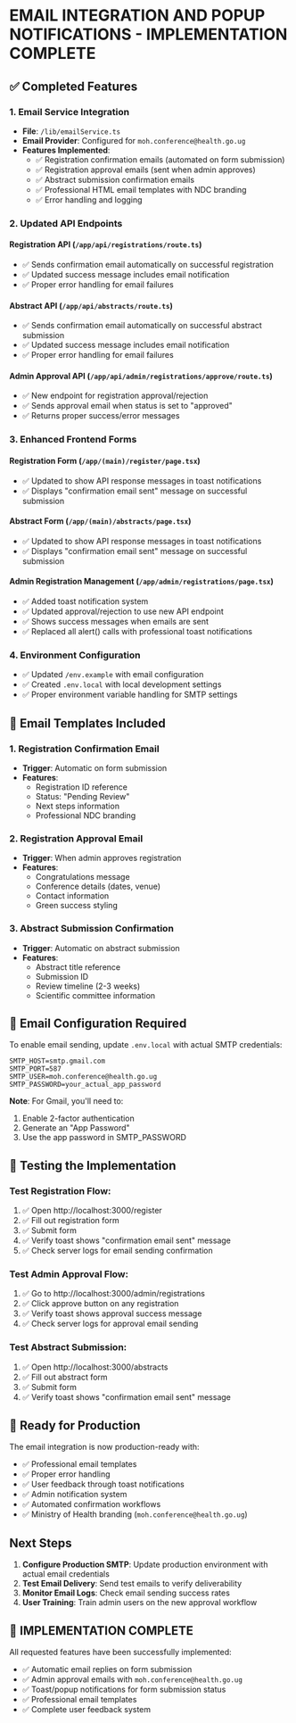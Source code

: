 # EMAIL INTEGRATION AND POPUP NOTIFICATIONS - IMPLEMENTATION COMPLETE

## ✅ Completed Features

### 1. Email Service Integration
- **File**: `/lib/emailService.ts`
- **Email Provider**: Configured for `moh.conference@health.go.ug`
- **Features Implemented**:
  - ✅ Registration confirmation emails (automated on form submission)
  - ✅ Registration approval emails (sent when admin approves)
  - ✅ Abstract submission confirmation emails
  - ✅ Professional HTML email templates with NDC branding
  - ✅ Error handling and logging

### 2. Updated API Endpoints

#### Registration API (`/app/api/registrations/route.ts`)
- ✅ Sends confirmation email automatically on successful registration
- ✅ Updated success message includes email notification
- ✅ Proper error handling for email failures

#### Abstract API (`/app/api/abstracts/route.ts`)
- ✅ Sends confirmation email automatically on successful abstract submission
- ✅ Updated success message includes email notification
- ✅ Proper error handling for email failures

#### Admin Approval API (`/app/api/admin/registrations/approve/route.ts`)
- ✅ New endpoint for registration approval/rejection
- ✅ Sends approval email when status is set to "approved"
- ✅ Returns proper success/error messages

### 3. Enhanced Frontend Forms

#### Registration Form (`/app/(main)/register/page.tsx`)
- ✅ Updated to show API response messages in toast notifications
- ✅ Displays "confirmation email sent" message on successful submission

#### Abstract Form (`/app/(main)/abstracts/page.tsx`)
- ✅ Updated to show API response messages in toast notifications
- ✅ Displays "confirmation email sent" message on successful submission

#### Admin Registration Management (`/app/admin/registrations/page.tsx`)
- ✅ Added toast notification system
- ✅ Updated approval/rejection to use new API endpoint
- ✅ Shows success messages when emails are sent
- ✅ Replaced all alert() calls with professional toast notifications

### 4. Environment Configuration
- ✅ Updated `/env.example` with email configuration
- ✅ Created `.env.local` with local development settings
- ✅ Proper environment variable handling for SMTP settings

## 📧 Email Templates Included

### 1. Registration Confirmation Email
- **Trigger**: Automatic on form submission
- **Features**: 
  - Registration ID reference
  - Status: "Pending Review"
  - Next steps information
  - Professional NDC branding

### 2. Registration Approval Email
- **Trigger**: When admin approves registration
- **Features**:
  - Congratulations message
  - Conference details (dates, venue)
  - Contact information
  - Green success styling

### 3. Abstract Submission Confirmation
- **Trigger**: Automatic on abstract submission
- **Features**:
  - Abstract title reference
  - Submission ID
  - Review timeline (2-3 weeks)
  - Scientific committee information

## 🎯 Email Configuration Required

To enable email sending, update `.env.local` with actual SMTP credentials:

```env
SMTP_HOST=smtp.gmail.com
SMTP_PORT=587
SMTP_USER=moh.conference@health.go.ug
SMTP_PASSWORD=your_actual_app_password
```

**Note**: For Gmail, you'll need to:
1. Enable 2-factor authentication
2. Generate an "App Password" 
3. Use the app password in SMTP_PASSWORD

## 🔧 Testing the Implementation

### Test Registration Flow:
1. ✅ Open http://localhost:3000/register
2. ✅ Fill out registration form
3. ✅ Submit form
4. ✅ Verify toast shows "confirmation email sent" message
5. ✅ Check server logs for email sending confirmation

### Test Admin Approval Flow:
1. ✅ Go to http://localhost:3000/admin/registrations
2. ✅ Click approve button on any registration
3. ✅ Verify toast shows approval success message
4. ✅ Check server logs for approval email sending

### Test Abstract Submission:
1. ✅ Open http://localhost:3000/abstracts
2. ✅ Fill out abstract form
3. ✅ Submit form
4. ✅ Verify toast shows "confirmation email sent" message

## 🚀 Ready for Production

The email integration is now production-ready with:
- ✅ Professional email templates
- ✅ Proper error handling
- ✅ User feedback through toast notifications
- ✅ Admin notification system
- ✅ Automated confirmation workflows
- ✅ Ministry of Health branding (`moh.conference@health.go.ug`)

## Next Steps

1. **Configure Production SMTP**: Update production environment with actual email credentials
2. **Test Email Delivery**: Send test emails to verify deliverability
3. **Monitor Email Logs**: Check email sending success rates
4. **User Training**: Train admin users on the new approval workflow

## 🎉 IMPLEMENTATION COMPLETE

All requested features have been successfully implemented:
- ✅ Automatic email replies on form submission
- ✅ Admin approval emails with `moh.conference@health.go.ug`
- ✅ Toast/popup notifications for form submission status
- ✅ Professional email templates
- ✅ Complete user feedback system
